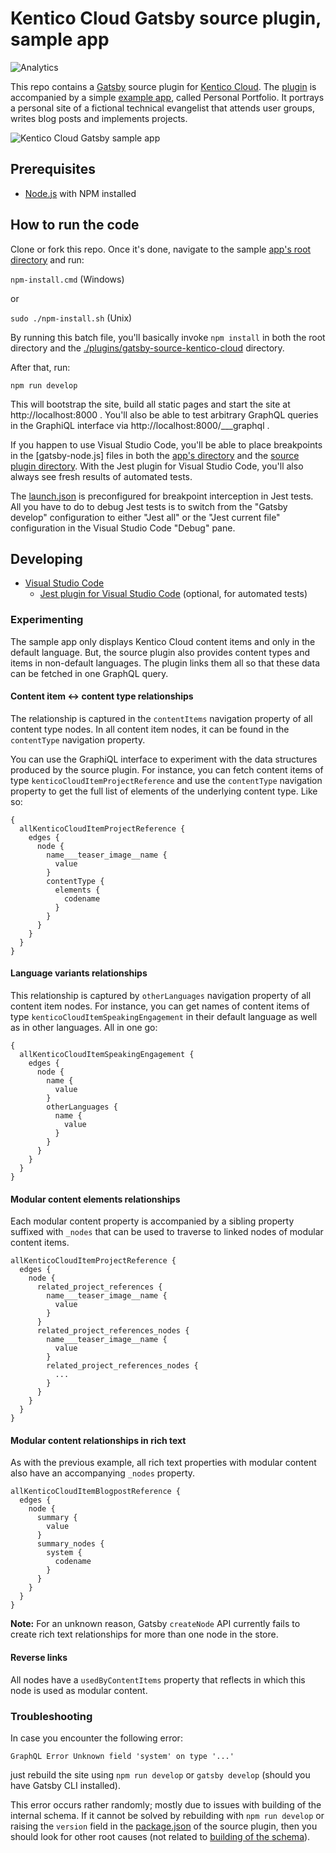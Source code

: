 # Kentico Cloud Gatsby source plugin, sample app 

![Analytics](https://kentico-ga-beacon.azurewebsites.net/api/UA-69014260-4/Kentico/cloud-gatsby?pixel)

This repo contains a [Gatsby](https://www.gatsbyjs.org/) source plugin for [Kentico Cloud](https://www.kenticocloud.com/). The [plugin](https://github.com/Kentico/cloud-gatsby/tree/master/plugins/gatsby-source-kentico-cloud) is accompanied by a simple [example app](https://github.com/Kentico/cloud-gatsby/tree/master/src), called Personal Portfolio. It portrays a personal site of a fictional technical evangelist that attends user groups, writes blog posts and implements projects.

![Kentico Cloud Gatsby sample app](https://i.imgur.com/bQyedOv.png)

## Prerequisites

* [Node.js](https://nodejs.org/) with NPM installed

## How to run the code

Clone or fork this repo. Once it's done, navigate to the sample [app's root directory](https://github.com/Kentico/cloud-gatsby/tree/master/src) and run:

`npm-install.cmd` (Windows)

or

`sudo ./npm-install.sh` (Unix)

By running this batch file, you'll basically invoke `npm install` in both the root directory and the [./plugins/gatsby-source-kentico-cloud](https://github.com/Kentico/cloud-gatsby/tree/master/plugins/gatsby-source-kentico-cloud) directory.

After that, run:

`npm run develop`

This will bootstrap the site, build all static pages and start the site at http://localhost:8000 . You'll also be able to test arbitrary GraphQL queries in the GraphiQL interface via http://localhost:8000/___graphql .

If you happen to use Visual Studio Code, you'll be able to place breakpoints in the [gatsby-node.js] files in both the [app's directory](https://github.com/Kentico/cloud-gatsby/blob/master/gatsby-node.js) and the [source plugin directory](https://github.com/Kentico/cloud-gatsby/blob/master/plugins/gatsby-source-kentico-cloud/gatsby-node.js). With the Jest plugin for Visual Studio Code, you'll also always see fresh results of automated tests.

The [launch.json](https://github.com/Kentico/cloud-gatsby/blob/master/.vscode/launch.json) is preconfigured for breakpoint interception in Jest tests. All you have to do to debug Jest tests is to switch from the "Gatsby develop" configuration to either "Jest all" or the "Jest current file" configuration in the Visual Studio Code "Debug" pane.

## Developing

* [Visual Studio Code](https://code.visualstudio.com/)
    * [Jest plugin for Visual Studio Code](https://marketplace.visualstudio.com/items?itemName=Orta.vscode-jest) (optional, for automated tests)

### Experimenting

The sample app only displays Kentico Cloud content items and only in the default language. But, the source plugin also provides content types and items in non-default languages. The plugin links them all so that these data can be fetched in one GraphQL query.

#### Content item <-> content type relationships

The relationship is captured in the `contentItems` navigation property of all content type nodes. In all content item nodes, it can be found in the `contentType` navigation property.

You can use the GraphiQL interface to experiment with the data structures produced by the source plugin. For instance, you can fetch content items of type `kenticoCloudItemProjectReference` and use the `contentType` navigation property to get the full list of elements of the underlying content type. Like so:

    {
      allKenticoCloudItemProjectReference {
        edges {
          node {
            name___teaser_image__name {
              value
            }
            contentType {
              elements {
                codename
              }
            }
          }
        }
      }
    }

#### Language variants relationships

This relationship is captured by `otherLanguages` navigation property of all content item nodes. For instance, you can get names of content items of type `kenticoCloudItemSpeakingEngagement` in their default language as well as in other languages. All in one go:

    {
      allKenticoCloudItemSpeakingEngagement {
        edges {
          node {
            name {
              value
            }
            otherLanguages {
              name {
                value
              }
            }
          }
        }
      }
    }
    
#### Modular content elements relationships

Each modular content property is accompanied by a sibling property suffixed with `_nodes` that can be used to traverse to linked nodes of modular content items.

    allKenticoCloudItemProjectReference {
      edges {
        node {
          related_project_references {
            name___teaser_image__name {
              value
            }
          }
          related_project_references_nodes {
            name___teaser_image__name {
              value
            }
            related_project_references_nodes {
              ...
            }
          }
        }
      }
    }

#### Modular content relationships in rich text

As with the previous example, all rich text properties with modular content also have an accompanying `_nodes` property.

    allKenticoCloudItemBlogpostReference {
      edges {
        node {
          summary {
            value
          }
          summary_nodes {
            system {
              codename
            }
          }
        }
      }
    }

**Note:** For an unknown reason, Gatsby `createNode` API currently fails to create rich text relationships for more than one node in the store. 

#### Reverse links

All nodes have a `usedByContentItems` property that reflects in which this node is used as modular content.

### Troubleshooting

In case you encounter the following error:

`GraphQL Error Unknown field 'system' on type '...'`

just rebuild the site using `npm run develop` or `gatsby develop` (should you have Gatsby CLI installed).

This error occurs rather randomly; mostly due to issues with building of the internal schema. If it cannot be solved by rebuilding with `npm run develop` or raising the `version` field in the [package.json](https://github.com/Kentico/cloud-gatsby/blob/master/plugins/gatsby-source-kentico-cloud/package.json) of the source plugin, then you should look for other root causes (not related to [building of the schema](https://github.com/gatsbyjs/gatsby/issues/2674#issuecomment-340510736)).
